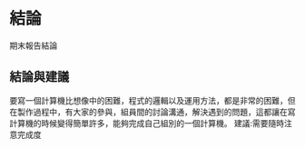 結論
===

期末報告結論

結論與建議
---



要寫一個計算機比想像中的困難，程式的邏輯以及運用方法，都是非常的困難，但在製作過程中，有大家的參與，組員間的討論溝通，解決遇到的問題，這都讓在寫計算機的時候變得簡單許多，能夠完成自己組別的一個計算機。 
建議:需要隨時注意完成度
